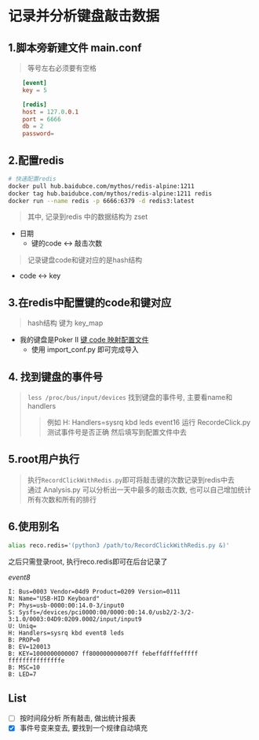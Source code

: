 # 记录并分析键盘敲击数据

## 1.脚本旁新建文件 main.conf
> 等号左右必须要有空格

```conf
    [event]
    key = 5

    [redis]
    host = 127.0.0.1
    port = 6666
    db = 2
    password=
```

## 2.配置redis
```sh
# 快速配置redis
docker pull hub.baidubce.com/mythos/redis-alpine:1211
docker tag hub.baidubce.com/mythos/redis-alpine:1211 redis
docker run --name redis -p 6666:6379 -d redis3:latest
```
> 其中, 记录到redis 中的数据结构为 zset  
- 日期
    - 键的code <-> 敲击次数 
> 记录键盘code和键对应的是hash结构
- code <-> key

## 3.在redis中配置键的code和键对应
> hash结构 键为 key_map 

- 我的键盘是Poker II [键 code 映射配置文件](pokerII.ini)
    - 使用 import_conf.py 即可完成导入

## 4. 找到键盘的事件号
> `less /proc/bus/input/devices` 找到键盘的事件号, 主要看name和handlers
>> 例如 H: Handlers=sysrq kbd leds event16
>> 运行 RecordeClick.py 测试事件号是否正确 然后填写到配置文件中去

## 5.root用户执行
> 执行`RecordClickWithRedis.py`即可将敲击键的次数记录到redis中去  
> 通过 Analysis.py 可以分析出一天中最多的敲击次数, 也可以自己增加统计所有次数和所有的排行

## 6.使用别名
```sh
alias reco.redis='(python3 /path/to/RecordClickWithRedis.py &)'
```
之后只需登录root, 执行reco.redis即可在后台记录了

_event8_
```
I: Bus=0003 Vendor=04d9 Product=0209 Version=0111
N: Name="USB-HID Keyboard"
P: Phys=usb-0000:00:14.0-3/input0
S: Sysfs=/devices/pci0000:00/0000:00:14.0/usb2/2-3/2-3:1.0/0003:04D9:0209.0002/input/input9
U: Uniq=
H: Handlers=sysrq kbd event8 leds 
B: PROP=0
B: EV=120013
B: KEY=1000000000007 ff800000000007ff febeffdfffefffff fffffffffffffffe
B: MSC=10
B: LED=7
```
## List

- [ ] 按时间段分析 所有敲击, 做出统计报表
- [X] 事件号变来变去, 要找到一个规律自动填充
